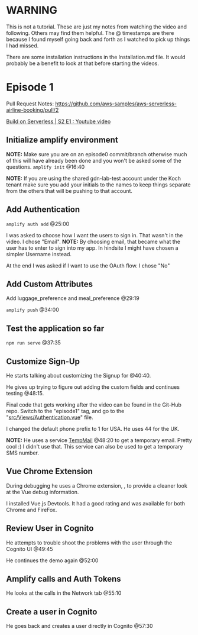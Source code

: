 
# WARNING
This is not a tutorial.  These are just my notes from watching the video and following.
Others may find them helpful.  The @ timestamps are there because I found myself going
back and forth as I watched to pick up things I had missed.

There are some installation instructions in the Installation.md file.  It would probably 
be a benefit to look at that before starting the videos.

# Episode 1
Pull Request Notes: https://github.com/aws-samples/aws-serverless-airline-booking/pull/2

[Build on Serverless | S2 E1 : Youtube video](https://www.youtube.com/watch?v=qBN98Co_0aw)

## Initialize amplify environment
**NOTE:** Make sure you are on an episode0 commit/branch otherwise much of this will have already been done 
and you won't be asked some of the questions.
`amplify init`  @16:40

**NOTE:** If you are using the shared gdn-lab-test account under the Koch tenant make sure you add your initials to the names to 
keep things separate from the others that will be pushing to that account.

## Add Authentication
`amplify auth add` @25:00

I was asked to choose how I want the users to sign in.  That wasn't in the video.  I chose "Email".
**NOTE:** By choosing email, that became what the user has to enter to sign into my app.  In hindsite I might have
chosen a simpler Username instead.

At the end I was asked if I want to use the OAuth flow.  I chose "No"

## Add Custom Attributes 
Add luggage_preference and meal_preference @29:19

`amplify push` @34:00

## Test the application so far
`npm run serve` @37:35

## Customize Sign-Up
He starts talking about customizing the Signup for @40:40.  

He gives up trying to figure out adding the custom fields and continues testing @48:15.

Final code that gets working after the video can be found in the Git-Hub repo.  Switch to the "episode1" tag, 
and go to the "[src/Views/Authentication.vue](https://github.com/aws-samples/aws-serverless-airline-booking/blob/episode1/src/views/Authentication.vue)" file.

I changed the default phone prefix to 1 for USA.  He uses 44 for the UK.

**NOTE:** He uses a service [TempMail](https://temp-mail.org/en/api/) @48:20 to get a temporary email.  Pretty cool :)  I didn't use that.
This service can also be used to get a temporary SMS number.

## Vue Chrome Extension
During debugging he uses a Chrome extension, , to provide a cleaner look at the Vue debug information.

I installed Vue.js Devtools. It had a good rating and was available for both Chrome and FireFox.

## Review User in Cognito
He attempts to trouble shoot the problems with the user through the Cognito UI @49:45

He continues the demo again @52:00

## Amplify calls and Auth Tokens
He looks at the calls in the Network tab @55:10

## Create a user in Cognito
He goes back and creates a user directly in Cognito @57:30



